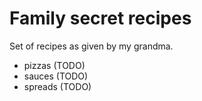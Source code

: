 # Family secret recipes

Set of recipes as given by my grandma.

 - pizzas (TODO)
 - sauces (TODO)
 - spreads (TODO)